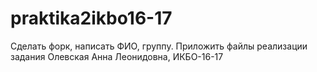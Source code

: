 # praktika2ikbo16-17
Сделать форк, написать ФИО, группу. Приложить файлы реализации задания 
Олевская Анна Леонидовна, ИКБО-16-17
